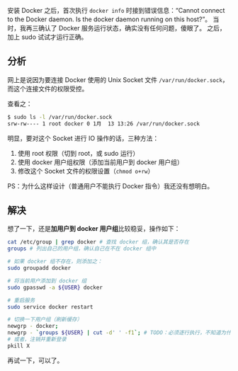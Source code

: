 安装 Docker 之后，首次执行 `docker info` 时接到错误信息：“Cannot connect to the Docker daemon. Is the docker daemon running on this host?”。
 当时，我再三确认了 Docker 服务运行状态，确实没有任何问题，傻眼了。
 之后，加上 sudo 试试才运行正确。  

## 分析

网上是说因为要连接 Docker 使用的 Unix Socket 文件 `/var/run/docker.sock`，而这个连接文件的权限受控。

查看之：

```bash
$ sudo ls -l /var/run/docker.sock
srw-rw---- 1 root docker 0 1月  13 13:26 /var/run/docker.sock
```

明显，要对这个 Socket 进行 IO 操作的话，三种方法：

1. 使用 root 权限（切到 root，或 sudo 运行）
2. 使用 docker 用户组权限（添加当前用户到 docker 用户组）
3. 修改这个 Socket 文件的权限设置（`chmod o+rw`）

PS：为什么这样设计（普通用户不能执行 Docker 指令）我还没有想明白。

## 解决

想了一下，还是**加用户到 docker 用户组**比较稳妥，操作如下：

```sh
cat /etc/group | grep docker # 查找 docker 组，确认其是否存在
groups # 列出自己的用户组，确认自己在不在 docker 组中

# 如果 docker 组不存在，则添加之：
sudo groupadd docker

# 将当前用户添加到 docker 组
sudo gpasswd -a ${USER} docker

# 重启服务
sudo service docker restart

# 切换一下用户组（刷新缓存）
newgrp - docker;
newgrp - `groups ${USER} | cut -d' ' -f1`; # TODO：必须逐行执行，不知道为什么，批量执行时第二条不会生效
# 或者，注销并重新登录
pkill X
```

再试一下，可以了。